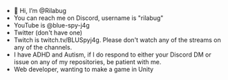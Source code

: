 - 👋 Hi, I’m @Rilabug
- You can reach me on Discord, username is "rilabug"
- YouTube is @blue-spy-j4g
- Twitter (don't have one)
- Twitch is twitch.tv/BLUSpyj4g. Please don't watch any of the streams on any of the channels.
- I have ADHD and Autism, if I do respond to either your Discord DM or issue on any of my repositories, be patient with me.
- Web developer, wanting to make a game in Unity
